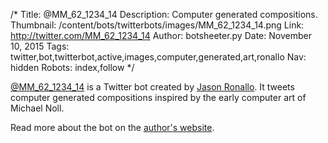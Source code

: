 /*
Title: @MM_62_1234_14
Description: Computer generated compositions.
Thumbnail: /content/bots/twitterbots/images/MM_62_1234_14.png
Link: http://twitter.com/MM_62_1234_14
Author: botsheeter.py
Date: November 10, 2015
Tags: twitter,bot,twitterbot,active,images,computer,generated,art,ronallo
Nav: hidden
Robots: index,follow
*/

[@MM_62_1234_14](https://twitter.com/MM_62_1234_14) is a Twitter bot created by [Jason Ronallo](https://twitter.com/ronallo). It tweets computer generated compositions inspired by the early computer art of Michael Noll.


Read more about the bot on the [author's website](http://ronallo.com/bots/MM_62_1234_14/).
